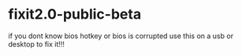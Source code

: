 # fixit2.0-public-beta
if you dont know bios hotkey or bios is corrupted use this on a usb or desktop to fix it!!!
